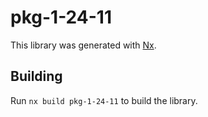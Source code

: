 # pkg-1-24-11

This library was generated with [Nx](https://nx.dev).

## Building

Run `nx build pkg-1-24-11` to build the library.
